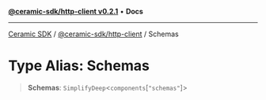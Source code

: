 [**@ceramic-sdk/http-client v0.2.1**](../README.md) • **Docs**

***

[Ceramic SDK](../../../README.md) / [@ceramic-sdk/http-client](../README.md) / Schemas

# Type Alias: Schemas

> **Schemas**: `SimplifyDeep`\<`components`\[`"schemas"`\]\>
